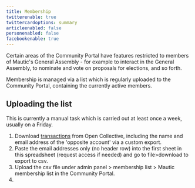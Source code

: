 ```yaml
---
title: Membership
twitterenable: true
twittercardoptions: summary
articleenabled: false
personenabled: false
facebookenable: true
---
```


Certain areas of the Community Portal have features restricted to members of Mautic's General Assembly - for example to interact in the General Assembly, to nominate and vote on proposals for elections, and so forth.

Membership is managed via a list which is regularly uploaded to the Community Portal, containing the currently active members.

## Uploading the list

This is currently a manual task which is carried out at least once a week, usually on a Friday.

1. Download [transactions](https://opencollective.com/mautic/transactions) from Open Collective, including the name and email address of the 'opposite account' via a custom export.
2. Paste the email addresses only (no header row) into the first sheet in this spreadsheet (request access if needed) and go to file>download to export to csv.
3. Upload the csv file under admin panel > membership list > Mautic membership list in the Community Portal.
4. 

